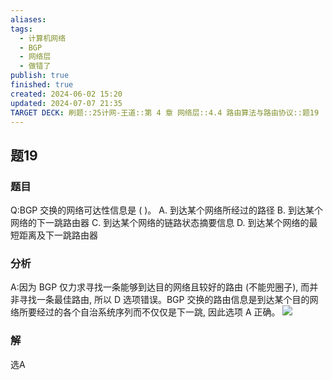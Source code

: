 ```yaml
---
aliases: 
tags:
  - 计算机网络
  - BGP
  - 网络层
  - 做错了
publish: true
finished: true
created: 2024-06-02 15:20
updated: 2024-07-07 21:35
TARGET DECK: 刷题::25计网-王道::第 4 章 网络层::4.4 路由算法与路由协议::题19
---
```


## 题19
### 题目
Q:BGP 交换的网络可达性信息是 ( )。
A. 到达某个网络所经过的路径
B. 到达某个网络的下一跳路由器
C. 到达某个网络的链路状态摘要信息
D. 到达某个网络的最短距离及下一跳路由器
### 分析
A:因为 BGP 仅力求寻找一条能够到达目的网络且较好的路由 (不能兜圈子), 而并非寻找一条最佳路由, 所以 D 选项错误。BGP 交换的路由信息是到达某个目的网络所要经过的各个自治系统序列而不仅仅是下一跳, 因此选项 A 正确。
![](https://img.hwenyi.live/202407072135343.webp)
### 解
选A

